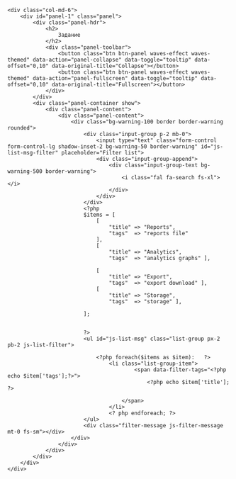 <!DOCTYPE html>
<html lang="en">
<head>
    <meta charset="utf-8">
    <title>
        Подготовительные задания к курсу
    </title>
    <meta name="description" content="Chartist.html">
    <meta http-equiv="X-UA-Compatible" content="IE=edge">
    <meta name="viewport" content="width=device-width, initial-scale=1, shrink-to-fit=no, user-scalable=no, minimal-ui">
    <link id="vendorsbundle" rel="stylesheet" media="screen, print" href="css/vendors.bundle.css">
    <link id="appbundle" rel="stylesheet" media="screen, print" href="css/app.bundle.css">
    <link id="myskin" rel="stylesheet" media="screen, print" href="css/skins/skin-master.css">
    <link rel="stylesheet" media="screen, print" href="css/statistics/chartist/chartist.css">
    <link rel="stylesheet" media="screen, print" href="css/miscellaneous/lightgallery/lightgallery.bundle.css">
    <link rel="stylesheet" media="screen, print" href="css/fa-solid.css">
    <link rel="stylesheet" media="screen, print" href="css/fa-brands.css">
    <link rel="stylesheet" media="screen, print" href="css/fa-regular.css">
</head>
<body class="mod-bg-1 mod-nav-link ">
<main id="js-page-content" role="main" class="page-content">

    <div class="col-md-6">
        <div id="panel-1" class="panel">
            <div class="panel-hdr">
                <h2>
                    Задание
                </h2>
                <div class="panel-toolbar">
                    <button class="btn btn-panel waves-effect waves-themed" data-action="panel-collapse" data-toggle="tooltip" data-offset="0,10" data-original-title="Collapse"></button>
                    <button class="btn btn-panel waves-effect waves-themed" data-action="panel-fullscreen" data-toggle="tooltip" data-offset="0,10" data-original-title="Fullscreen"></button>
                </div>
            </div>
            <div class="panel-container show">
                <div class="panel-content">
                    <div class="panel-content">
                        <div class="bg-warning-100 border border-warning rounded">
                            <div class="input-group p-2 mb-0">
                                <input type="text" class="form-control form-control-lg shadow-inset-2 bg-warning-50 border-warning" id="js-list-msg-filter" placeholder="Filter list">
                                <div class="input-group-append">
                                    <div class="input-group-text bg-warning-500 border-warning">
                                        <i class="fal fa-search fs-xl"></i>
                                    </div>
                                </div>
                            </div>
                            <?php
                            $items = [
                                [
                                    "title" => "Reports",
                                    "tags"  => "reports file"
                                ],
                                [
                                    "title" => "Analytics",
                                    "tags"  => "analytics graphs" ],

                                [
                                    "title" => "Export",
                                    "tags"  => "export download" ],
                                [
                                    "title" => "Storage",
                                    "tags"  => "storage" ],

                            ];


                            ?>
                            <ul id="js-list-msg" class="list-group px-2 pb-2 js-list-filter">

                                <?php foreach($items as $item):   ?>
                                    <li class="list-group-item">
                                            <span data-filter-tags="<?php echo $item['tags'];?>">
                                                <?php echo $item['title']; ?>

                                        </span>
                                    </li>
                                    <? php endforeach; ?>
                            </ul>
                            <div class="filter-message js-filter-message mt-0 fs-sm"></div>
                        </div>
                    </div>
                </div>
            </div>
        </div>
    </div>
</main>


<script src="js/vendors.bundle.js"></script>
<script src="js/app.bundle.js"></script>
<script>
    // default list filter
    initApp.listFilter($('#js_default_list'), $('#js_default_list_filter'));
    // custom response message
    initApp.listFilter($('#js-list-msg'), $('#js-list-msg-filter'));
</script>
</body>
</html>
